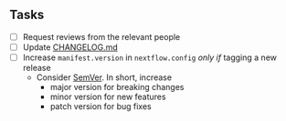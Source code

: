 ## Tasks

- [ ] Request reviews from the relevant people
- [ ] Update [CHANGELOG.md](https://github.com/BfArM-MVH/GRZ_QC_Workflow/blob/main/CHANGELOG.md)
- [ ] Increase `manifest.version` in `nextflow.config` _only if_ tagging a new release
  - Consider [SemVer](https://semver.org). In short, increase
    - major version for breaking changes
    - minor version for new features
    - patch version for bug fixes
